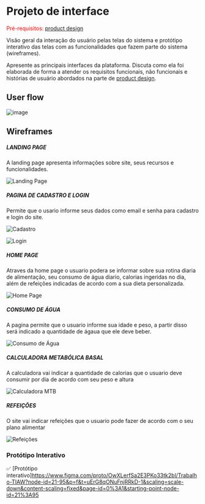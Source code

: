 
# Projeto de interface

<span style="color:red">Pré-requisitos: <a href="03-Product-design.md"> product design</a></span>

 Visão geral da interação do usuário pelas telas do sistema e protótipo interativo das telas com as funcionalidades que fazem parte do sistema (wireframes).

 Apresente as principais interfaces da plataforma. Discuta como ela foi elaborada de forma a atender os requisitos funcionais, não funcionais e histórias de usuário abordados na parte de <a href="03-Product-design.md"> product design</a></span>.

 ## User flow

![image](https://github.com/user-attachments/assets/b5257a37-a2d1-435f-9aa5-62ee4f1fb9c2)


## Wireframes

##### LANDING PAGE

A landing page apresenta informações sobre site, seus recursos e funcionalidades.

![Landing Page](https://github.com/user-attachments/assets/73a61819-d453-4a4d-b854-03ee81df188e)

##### PAGINA DE CADASTRO E LOGIN

Permite que o usario informe seus dados como email e senha para cadastro e login do site.

![Cadastro](https://github.com/user-attachments/assets/2ac4139b-c6d1-4939-b6f5-c8d584bb3a86)

![Login](https://github.com/user-attachments/assets/2a4edab1-4191-44bc-8de3-ad41f978fc95)

##### HOME PAGE

Atraves da home page o usuario podera se informar sobre sua rotina diaria de alimentação, seu consumo de água diario, calorias ingeridas no dia, além de refeições indicadas de acordo com a sua dieta personalizada.

![Home Page](https://github.com/user-attachments/assets/82deb613-1564-4b92-ac8c-061a263befd1)

##### CONSUMO DE ÁGUA

A pagina permite que o usuario informe sua idade e peso, a partir disso será indicado a quantidade de ágaua que ele deve beber.

![Consumo de Água](https://github.com/user-attachments/assets/fdcb8ee8-772e-424b-a58b-5722e2f8d949)

##### CALCULADORA METABÓLICA BASAL

A calculadora vai indicar a quantidade de calorias que o usuario deve consumir por dia de acordo com seu peso e altura

![Calculadora MTB](https://github.com/user-attachments/assets/8c0e2e33-9e1a-467d-b214-dd543d6206a4)

##### REFEIÇÕES

O site vai indicar refeições que o usuario pode fazer de acordo com o seu plano alimentar 

![Refeições](https://github.com/user-attachments/assets/5f02ad90-7e98-4b7a-bb12-c0c574621af5)


### Protótipo Interativo

✅ [Protótipo interativo]https://www.figma.com/proto/OwXLerfSa2E3PKo33tk2bl/Trabalho-TIAW?node-id=21-95&p=f&t=uErG8qONuFnjRRkD-1&scaling=scale-down&content-scaling=fixed&page-id=0%3A1&starting-point-node-id=21%3A95
